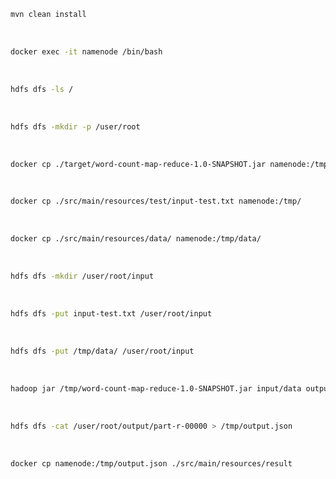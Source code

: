 ```sh
mvn clean install
```

<br>

```sh
docker exec -it namenode /bin/bash
```
<br>

```sh
hdfs dfs -ls /
```

<br>

```sh
hdfs dfs -mkdir -p /user/root
```

<br>

```sh
docker cp ./target/word-count-map-reduce-1.0-SNAPSHOT.jar namenode:/tmp/
```

<br>

```sh
docker cp ./src/main/resources/test/input-test.txt namenode:/tmp/
```

<br>

```sh
docker cp ./src/main/resources/data/ namenode:/tmp/data/
```

<br>

```sh
hdfs dfs -mkdir /user/root/input
```

<br>

```sh
hdfs dfs -put input-test.txt /user/root/input
```

<br>

```sh
hdfs dfs -put /tmp/data/ /user/root/input
```

<br>

```sh
hadoop jar /tmp/word-count-map-reduce-1.0-SNAPSHOT.jar input/data output
```

<br>

```sh
hdfs dfs -cat /user/root/output/part-r-00000 > /tmp/output.json
```

<br>

```sh
docker cp namenode:/tmp/output.json ./src/main/resources/result
```
